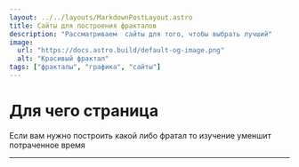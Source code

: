 ```yaml
---
layout: ../../layouts/MarkdownPostLayout.astro
title: Сайты для построения фракталов
description: "Рассматриваем  сайты для того, чтобы выбрать лучший"
image:
  url: "https://docs.astro.build/default-og-image.png"
  alt: "Красивый фрактал"
tags: ["фракталы", "графика", "сайты"]
---
```


# Для чего страница

Если вам нужно построить какой либо фратал то изучение уменшит потраченное время

---
